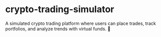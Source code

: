 # crypto-trading-simulator
A simulated crypto trading platform where users can place trades, track portfolios, and analyze trends with virtual funds. 🚀
